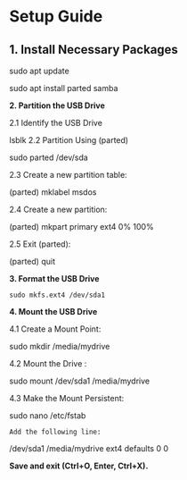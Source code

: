 # Setup Guide

## 1. Install Necessary Packages

sudo apt update

sudo apt install parted samba

**2. Partition the USB Drive**

2.1 Identify the USB Drive

  lsblk
2.2 Partition Using (parted)

   sudo parted /dev/sda
   
2.3 Create a new partition table:

(parted) mklabel msdos

2.4 Create a new partition:

(parted) mkpart primary ext4 0% 100%

2.5 Exit (parted):

(parted) quit

**3. Format the USB Drive**

    sudo mkfs.ext4 /dev/sda1

**4. Mount the USB Drive**

4.1 Create a Mount Point:

  sudo mkdir /media/mydrive

4.2 Mount the Drive :

  sudo mount /dev/sda1 /media/mydrive

4.3 Make the Mount Persistent:

  sudo nano /etc/fstab
  
    Add the following line:  
    
  /dev/sda1 /media/mydrive ext4 defaults 0 0
  
**Save and exit (Ctrl+O, Enter, Ctrl+X).**

